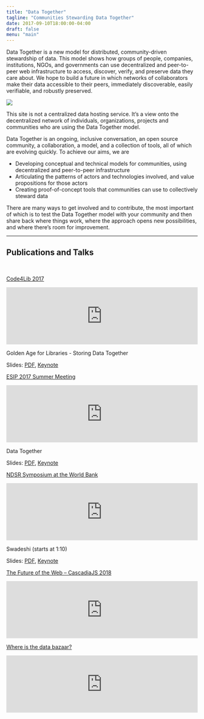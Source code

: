 ```yaml
---
title: "Data Together"
tagline: "Communities Stewarding Data Together"
date: 2017-09-10T18:00:00-04:00
draft: false
menu: "main"
---
```


<section class="signup container">
  <div class="row">
    <div class="text col-md-6 col-sm-12 col-xs-12">
      <p class="sub-emphasis">Data Together is a new model for distributed, community-driven stewardship of data. This model shows how groups of people, companies, institutions, NGOs, and governments can use decentralized and peer-to-peer web infrastructure to access, discover, verify, and preserve data they care about. We hope to build a future in which networks of collaborators make their data accessible to their peers, immediately discoverable, easily verifiable, and robustly preserved.</p>
      <!-- <a class="btn btn-large bg-red white" href="/primers">Get Started</a> -->
    </div>
    <div class="image metadata col-md-4 offset-md-2"><img src="https://s3.us-east-2.amazonaws.com/static.archivers.space/add-metadata.png"></div>
  </div>
</section>

<section class="dweb-view colorized bg-red">
  <div class="container">
    <div class="row">
      <div class="text col-md-6 col-sm-12 col-xs-12">
        <p class="emphasis">
          This site is not a centralized data hosting service. It’s a view onto the decentralized network of individuals, organizations, projects and communities who are using the Data Together model.
        </p>
      </div>
    </div>
  </div>
</section>

<section class="signup community container">
  <div class="row">
    <div class="text col-md-6 col-sm-12 col-xs-12 sub-emphasis">
      <p>
        Data Together is an ongoing, inclusive conversation, an open source community, a collaboration, a model, and a collection of tools, all of which are evolving quickly. To achieve our aims, we are
        <ul>
          <li>Developing conceptual and technical models for communities, using decentralized and peer-to-peer infrastructure</li>
          <li>Articulating the patterns of actors and technologies involved, and value propositions for those actors</li>
          <li>Creating proof-of-concept tools that communities can use to collectively steward data</li>
        </ul>
      </p>
      <p>
        There are many ways to get involved and to contribute, the most important of which  is to test the Data Together model with your community and then share back where things work, where the approach opens new possibilities, and where there’s room for improvement.
      </p>
    </div>
    <div class="image col-md-4 offset-md-2"></div>
  </div>
</section>

<section>
  <div class="container">
    <div class="row">
      <hr class="red" />
      <h2 class="tagline">Publications and Talks</h2>
      <br />
      <div class="text col-md-4">
        <p><a href="http://2017.code4lib.org/">Code4Lib 2017</a></p>
        <iframe max-height="315" width="100%" src="https://www.youtube.com/embed/xRuPShYelm4" frameborder="0" allowfullscreen></iframe>
        <p>Golden Age for Libraries - Storing Data Together</p>
        <p>Slides: <a href="presentations/Code4Lib%202017%20-%20Golden%20Age%20for%20Libraries%20-%20Storing%20Data%20Together.pdf">PDF</a>, <a href="presentations/Code4Lib%202017%20-%20Golden%20Age%20for%20Libraries%20-%20Storing%20Data%20Together.key">Keynote</a> </p>
      </div>
      <div class="text col-md-4">
        <p><a href="http://www.esipfed.org/meetings/upcoming-meetings/esip-summer-meeting-2017">ESIP 2017 Summer Meeting</a></p>
        <iframe max-height="315" width="100%" src="https://www.youtube.com/embed/8fP4M0iAYGs?t=1h7m42s" frameborder="0" allowfullscreen></iframe>
        <p>Data Together</p>
        <p>Slides: <a href="presentations/Data%20Together%20-%20ESIP%20Summer%20Meeting%20July%202017.pdf">PDF</a>, <a href="presentations/Data%20Together%20-%20ESIP%20Summer%20Meeting%20July%202017.key">Keynote</a> </p>
      </div>
      <div class="text col-md-4">
        <p><a href="https://archive.org/details/ndsr-dc-2017">NDSR Symposium at the World Bank</a></p>
        <iframe src="https://archive.org/embed/ndsr-dc-2017/04_Speaker_3_Matt_Zumwalt.mp4" max-height="315" width="100%" frameborder="0" webkitallowfullscreen="true" mozallowfullscreen="true" allowfullscreen></iframe>
        <p>Swadeshi (starts at 1:10)</p>
        <p>Slides: <a href="/presentations/Data%20Together%20-%20NDSR%20-%20swadeshi.pdf">PDF</a>, <a href="/presentations/Data%20Together%20-%20NDSR%20-%20swadeshi.key">Keynote</a> </p>
      </div>
      <div class="text col-md-4">
        <p><a href="https://youtu.be/83Gws-dPL8A">The Future of the Web – CascadiaJS 2018</a></p>
        <iframe src="https://www.youtube.com/embed/83Gws-dPL8A" max-height="315" width="100%" frameborder="0" webkitallowfullscreen="true" mozallowfullscreen="true" allowfullscreen></iframe>
        </p>
      </div>
      <div class="text col-md-4">
        <p><a href="https://youtu.be/GcPU1Os2-Q8">Where is the data bazaar?</a></p>
        <iframe src="https://www.youtube.com/embed/GcPU1Os2-Q8" max-height="315" width="100%" frameborder="0" webkitallowfullscreen="true" mozallowfullscreen="true" allowfullscreen></iframe>
        </p>
      </div>
    </div>
  </div>
</section>
